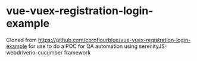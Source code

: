 # vue-vuex-registration-login-example

Cloned from https://github.com/cornflourblue/vue-vuex-registration-login-example
for use to do a POC for QA automation using serenityJS-webdriverio-cucumber framework

